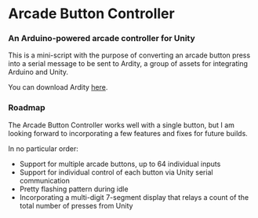 # Arcade Button Controller
### An Arduino-powered arcade controller for Unity

This is a mini-script with the purpose of converting an arcade button press into a serial message to be sent to Ardity, a group of assets for integrating Arduino and Unity.

You can download Ardity [here](https://github.com/DWilches/Ardity).

### Roadmap

The Arcade Button Controller works well with a single button, but I am looking forward to incorporating a few features and fixes for future builds.

In no particular order:
* Support for multiple arcade buttons, up to 64 individual inputs
* Support for individual control of each button via Unity serial communication
* Pretty flashing pattern during idle
* Incorporating a multi-digit 7-segment display that relays a count of the total number of presses from Unity